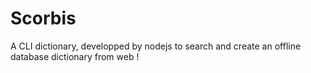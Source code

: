 # Scorbis

A CLI dictionary, developped by nodejs to search and create an offline database dictionary from web !
